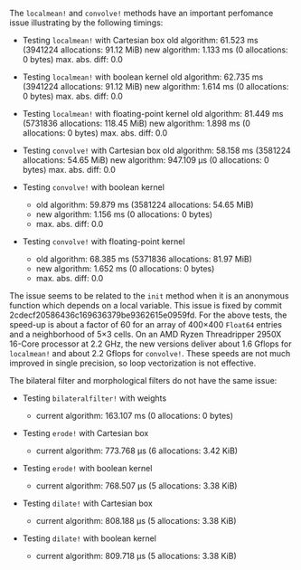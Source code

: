 The `localmean!` and `convolve!` methods have an important perfomance issue illustrating by the following timings:

- Testing `localmean!` with Cartesian box
  old algorithm:  61.523 ms (3941224 allocations: 91.12 MiB)
  new algorithm:   1.133 ms (0 allocations: 0 bytes)
  max. abs. diff: 0.0

- Testing `localmean!` with boolean kernel
  old algorithm:  62.735 ms (3941224 allocations: 91.12 MiB)
  new algorithm:   1.614 ms (0 allocations: 0 bytes)
  max. abs. diff: 0.0

- Testing `localmean!` with floating-point kernel
  old algorithm:  81.449 ms (5731836 allocations: 118.45 MiB)
  new algorithm:   1.898 ms (0 allocations: 0 bytes)
  max. abs. diff: 0.0


- Testing `convolve!` with Cartesian box
  old algorithm:  58.158 ms (3581224 allocations: 54.65 MiB)
  new algorithm: 947.109 μs (0 allocations: 0 bytes)
  max. abs. diff: 0.0

- Testing `convolve!` with boolean kernel
  - old algorithm:  59.879 ms (3581224 allocations: 54.65 MiB)
  - new algorithm:   1.156 ms (0 allocations: 0 bytes)
  - max. abs. diff: 0.0

- Testing `convolve!` with floating-point kernel
  - old algorithm:  68.385 ms (5371836 allocations: 81.97 MiB)
  - new algorithm:   1.652 ms (0 allocations: 0 bytes)
  - max. abs. diff: 0.0

The issue seems to be related to the `init` method when it is an anonymous
function which depends on a local variable.  This issue is fixed by commit
2cdecf20586436c169636379be9362615e0959fd.  For the above tests, the speed-up is
about a factor of 60 for an array of 400×400 `Float64` entries and a
neighborhood of 5×3 cells.  On an AMD Ryzen Threadripper 2950X 16-Core
processor at 2.2 GHz, the new versions deliver about 1.6 Gflops for
`localmean!` and about 2.2 Gflops for `convolve!`.  These speeds are not much
improved in single precision, so loop vectorization is not effective.

The bilateral filter and morphological filters do not have the same issue:

- Testing `bilateralfilter!` with weights
  - current algorithm:       163.107 ms (0 allocations: 0 bytes)

- Testing `erode!` with Cartesian box
  - current algorithm:       773.768 μs (6 allocations: 3.42 KiB)

- Testing `erode!` with boolean kernel
  - current algorithm:       768.507 μs (5 allocations: 3.38 KiB)

- Testing `dilate!` with Cartesian box
  - current algorithm:       808.188 μs (5 allocations: 3.38 KiB)

- Testing `dilate!` with boolean kernel
  - current algorithm:       809.718 μs (5 allocations: 3.38 KiB)

